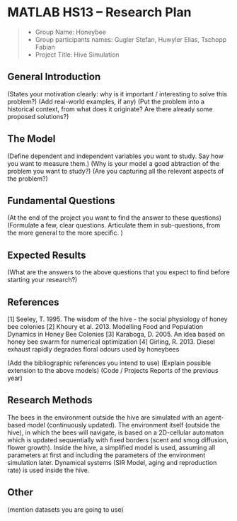 # MATLAB HS13 – Research Plan

> * Group Name: Honeybee
> * Group participants names: Gugler Stefan, Huwyler Elias, Tschopp Fabian
> * Project Title: Hive Simulation

## General Introduction

(States your motivation clearly: why is it important / interesting to solve this problem?)
(Add real-world examples, if any)
(Put the problem into a historical context, from what does it originate? Are there already some proposed solutions?)

## The Model

(Define dependent and independent variables you want to study. Say how you want to measure them.) (Why is your model a good abtraction of the problem you want to study?) (Are you capturing all the relevant aspects of the problem?)


## Fundamental Questions

(At the end of the project you want to find the answer to these questions)
(Formulate a few, clear questions. Articulate them in sub-questions, from the more general to the more specific. )


## Expected Results

(What are the answers to the above questions that you expect to find before starting your research?)


## References 
[1]		Seeley, T. 1995. The wisdom of the hive - the social physiology of honey bee colonies 
[2]		Khoury et al. 2013. Modelling Food and Population Dynamics in Honey Bee Colonies
[3]		Karaboga, D. 2005. An idea based on honey bee swarm for numerical optimization
[4]		Girling, R. 2013. Diesel exhaust rapidly degrades floral odours used by honeybees

(Add the bibliographic references you intend to use)
(Explain possible extension to the above models)
(Code / Projects Reports of the previous year)


## Research Methods
The bees in the environment outside the hive are simulated with an agent-based model (continuously updated). The environment itself (outside the hive), in which
the bees will navigate, is based on a 2D-cellular automaton which is updated sequentially with fixed borders (scent and smog diffusion, flower growth).
Inside the hive, a simplified model is used, assuming all parameters at first and including the parameters of the environment simulation later.
Dynamical systems (SIR Model, aging and reproduction rate) is used inside the hive.

## Other

(mention datasets you are going to use)
